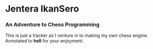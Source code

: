 
# Jentera IkanSero
### An Adventure to Chess Programming
This is just a tracker as I venture in to making my own chess engine. Annotated to **hell** for your enjoyment.

